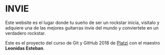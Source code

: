 # INVIE
Este website es el lugar donde tu sueño de ser un rockstar inicia, visitalo y adquiere una de las mejores guitarras invie del mundo y conviertete en un verdadero rockstar.

Este es el proyecto del curso de Git y GitHub 2018 de [Platzi](https://platzi.com) con el maestro **Leonidas Esteban**.
